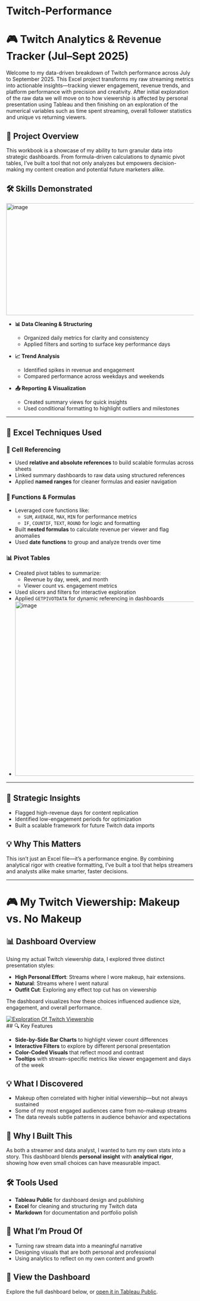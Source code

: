 # Twitch-Performance
# 🎮 Twitch Analytics & Revenue Tracker (Jul–Sept 2025)

Welcome to my data-driven breakdown of Twitch performance across July to September 2025. This Excel project transforms my raw streaming metrics into actionable insights—tracking viewer engagement, revenue trends, and platform performance with precision and creativity. After initial exploration of the raw data we will move on to how viewership is affected by personal presentation using Tableau and then finishing on an exploration of the numerical variables such as time spent streaming, overall follower statistics and unique vs returning viewers.

## 🚀 Project Overview

This workbook is a showcase of my ability to turn granular data into strategic dashboards. From formula-driven calculations to dynamic pivot tables, I’ve built a tool that not only analyzes but empowers decision-making my content creation and potential future marketers alike.

## 🛠️ Skills Demonstrated
<img width="1424" height="300" alt="image" src="https://github.com/user-attachments/assets/62046713-daf8-4b15-ab4c-2d2e7f4b452a" />


- **📊 Data Cleaning & Structuring**
  - Organized daily metrics for clarity and consistency
  - Applied filters and sorting to surface key performance days

- **📈 Trend Analysis**
  - Identified spikes in revenue and engagement
  - Compared performance across weekdays and weekends

- **📤 Reporting & Visualization**
  - Created summary views for quick insights
  - Used conditional formatting to highlight outliers and milestones

---

## 🧮 Excel Techniques Used

### 🔗 Cell Referencing
- Used **relative and absolute references** to build scalable formulas across sheets
- Linked summary dashboards to raw data using structured references
- Applied **named ranges** for cleaner formulas and easier navigation

### 🧠 Functions & Formulas
- Leveraged core functions like:
  - `SUM`, `AVERAGE`, `MAX`, `MIN` for performance metrics
  - `IF`, `COUNTIF`, `TEXT`, `ROUND` for logic and formatting
- Built **nested formulas** to calculate revenue per viewer and flag anomalies
- Used **date functions** to group and analyze trends over time

### 📊 Pivot Tables
- Created pivot tables to summarize:
  - Revenue by day, week, and month
  - Viewer count vs. engagement metrics
- Used slicers and filters for interactive exploration
- Applied `GETPIVOTDATA` for dynamic referencing in dashboards
- <img width="565" height="467" alt="image" src="https://github.com/user-attachments/assets/9d107c20-02f7-4005-9c0a-d4fe1ca536ef" />


---

## 🧠 Strategic Insights

- Flagged high-revenue days for content replication
- Identified low-engagement periods for optimization
- Built a scalable framework for future Twitch data imports

## 💡 Why This Matters

This isn’t just an Excel file—it’s a performance engine. By combining analytical rigor with creative formatting, I’ve built a tool that helps streamers and analysts alike make smarter, faster decisions.

---
# 🎮 My Twitch Viewership: Makeup vs. No Makeup

## 📊 Dashboard Overview

Using my actual Twitch viewership data, I explored three distinct presentation styles:
- **High Personal Effort**: Streams where I wore makeup, hair extensions.
- **Natural**: Streams where I went natural
- **Outfit Cut**: Exploring any effect top cut has on viewership

The dashboard visualizes how these choices influenced audience size, engagement, and overall performance.
<div class='tableauPlaceholder' id='viz1759153684222' style='position: relative'><noscript><a href='#'><img alt='Exploration Of Twitch Viewership ' src='https:&#47;&#47;public.tableau.com&#47;static&#47;images&#47;tw&#47;twitchviewshiptableau&#47;Dashboard1&#47;1_rss.png' style='border: none' /></a></noscript><object class='tableauViz'  style='display:none;'><param name='host_url' value='https%3A%2F%2Fpublic.tableau.com%2F' /> <param name='embed_code_version' value='3' /> <param name='path' value='views&#47;twitchviewshiptableau&#47;Dashboard1?:language=en-GB&amp;:embed=true&amp;:sid=&amp;:redirect=auth' /> <param name='toolbar' value='yes' /><param name='static_image' value='https:&#47;&#47;public.tableau.com&#47;static&#47;images&#47;tw&#47;twitchviewshiptableau&#47;Dashboard1&#47;1.png' /> <param name='animate_transition' value='yes' /><param name='display_static_image' value='yes' /><param name='display_spinner' value='yes' /><param name='display_overlay' value='yes' /><param name='display_count' value='yes' /><param name='language' value='en-GB' /></object></div>                <script type='text/javascript'>                    var divElement = document.getElementById('viz1759153684222');                    var vizElement = divElement.getElementsByTagName('object')[0];                    if ( divElement.offsetWidth > 800 ) { vizElement.style.width='100%';vizElement.style.height=(divElement.offsetWidth*0.75)+'px';} else if ( divElement.offsetWidth > 500 ) { vizElement.style.width='100%';vizElement.style.height=(divElement.offsetWidth*0.75)+'px';} else { vizElement.style.width='100%';vizElement.style.height='1277px';}                     var scriptElement = document.createElement('script');                    scriptElement.src = 'https://public.tableau.com/javascripts/api/viz_v1.js';                    vizElement.parentNode.insertBefore(scriptElement, vizElement);                </script>
## 🔍 Key Features

- **Side-by-Side Bar Charts** to highlight viewer count differences  
- **Interactive Filters** to explore by different personal presentation 
- **Color-Coded Visuals** that reflect mood and contrast  
- **Tooltips** with stream-specific metrics like viewer engagement and days of the week

## 💡 What I Discovered

- Makeup often correlated with higher initial viewership—but not always sustained  
- Some of my most engaged audiences came from no-makeup streams  
- The data reveals subtle patterns in audience behavior and expectations  

## 🧠 Why I Built This

As both a streamer and data analyst, I wanted to turn my own stats into a story. This dashboard blends **personal insight** with **analytical rigor**, showing how even small choices can have measurable impact.

## 🛠️ Tools Used

- **Tableau Public** for dashboard design and publishing  
- **Excel** for cleaning and structuring my Twitch data  
- **Markdown** for documentation and portfolio polish  

## 🚀 What I’m Proud Of

- Turning raw stream data into a meaningful narrative  
- Designing visuals that are both personal and professional  
- Using analytics to reflect on my own content and growth  

## 🔗 View the Dashboard

Explore the full dashboard below, or [open it in Tableau Public](https://public.tableau.com/app/profile/megan.yates5147/viz/twitchviewshiptableau/Dashboard1?publish=yes).



